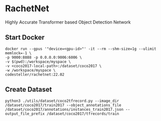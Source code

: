 # RachetNet
Highly Accurate Transformer based Object Detection Network

## Start Docker
```
docker run --gpus '"device=<gpu-id>"' -it --rm --shm-size=1g --ulimit memlock=-1 \
-p 9000:8888 -p 0.0.0.0:9006:6006 \
-v $(pwd):/workspace/myspace \
-v <coco2017-local-path>:/dataset/coco2017 \
-w /workspace/myspace \
codesteller/rachetnet:22.02
```

## Create Dataset
```
python3 ./utils/dataset/coco2tfrecord.py --image_dir /dataset/coco2017/train2017 --object_annotations_file /dataset/coco2017/annotations/instances_train2017.json --output_file_prefix /dataset/coco2017/tfrecords/train
```